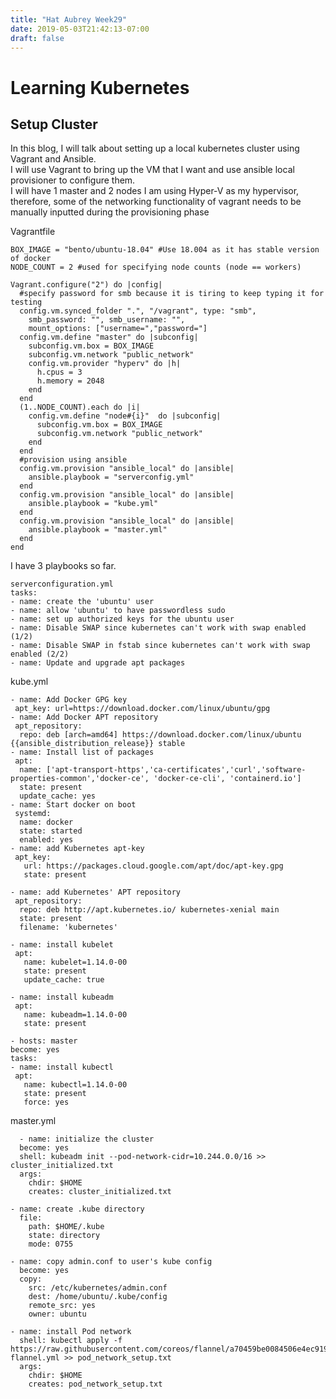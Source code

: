 ```yaml
---
title: "Hat Aubrey Week29"
date: 2019-05-03T21:42:13-07:00
draft: false
---
```


# Learning Kubernetes #

## Setup Cluster ##

In this blog, I will talk about setting up a local kubernetes cluster using Vagrant and Ansible.  
I will use Vagrant to bring up the VM that I want and use ansible local provisioner to configure them.  
I will have 1 master and 2 nodes
I am using Hyper-V as my hypervisor, therefore, some of the networking functionality of vagrant needs to be manually inputted during the provisioning phase  

Vagrantfile

	BOX_IMAGE = "bento/ubuntu-18.04" #Use 18.004 as it has stable version of docker
	NODE_COUNT = 2 #used for specifying node counts (node == workers)
	
	Vagrant.configure("2") do |config|
	  #specify password for smb because it is tiring to keep typing it for testing
	  config.vm.synced_folder ".", "/vagrant", type: "smb",
	    smb_password: "", smb_username: "",
	    mount_options: ["username=","password="]
	  config.vm.define "master" do |subconfig|
	    subconfig.vm.box = BOX_IMAGE
	    subconfig.vm.network "public_network"
	    config.vm.provider "hyperv" do |h|
	      h.cpus = 3
	      h.memory = 2048
	    end
	  end
	  (1..NODE_COUNT).each do |i|
	    config.vm.define "node#{i}"  do |subconfig|
	      subconfig.vm.box = BOX_IMAGE
	      subconfig.vm.network "public_network"
	    end
	  end
	  #provision using ansible
	  config.vm.provision "ansible_local" do |ansible|
	    ansible.playbook = "serverconfig.yml"
	  end
	  config.vm.provision "ansible_local" do |ansible|
	    ansible.playbook = "kube.yml"
	  end
	  config.vm.provision "ansible_local" do |ansible|
	    ansible.playbook = "master.yml"
	  end
	end

I have 3 playbooks so far.

	serverconfiguration.yml    
	tasks:
    - name: create the 'ubuntu' user
    - name: allow 'ubuntu' to have passwordless sudo
    - name: set up authorized keys for the ubuntu user
    - name: Disable SWAP since kubernetes can't work with swap enabled (1/2)
    - name: Disable SWAP in fstab since kubernetes can't work with swap enabled (2/2)
    - name: Update and upgrade apt packages
  
kube.yml

	- name: Add Docker GPG key
	 apt_key: url=https://download.docker.com/linux/ubuntu/gpg
	- name: Add Docker APT repository
	 apt_repository:
	  repo: deb [arch=amd64] https://download.docker.com/linux/ubuntu {{ansible_distribution_release}} stable
	- name: Install list of packages
	 apt:
	  name: ['apt-transport-https','ca-certificates','curl','software-properties-common','docker-ce', 'docker-ce-cli', 'containerd.io']
	  state: present
	  update_cache: yes
	- name: Start docker on boot
	 systemd:
	  name: docker
	  state: started
	  enabled: yes
	- name: add Kubernetes apt-key
	 apt_key:
	   url: https://packages.cloud.google.com/apt/doc/apt-key.gpg
	   state: present
	
	- name: add Kubernetes' APT repository
	 apt_repository:
	  repo: deb http://apt.kubernetes.io/ kubernetes-xenial main
	  state: present
	  filename: 'kubernetes'
	
	- name: install kubelet
	 apt:
	   name: kubelet=1.14.0-00
	   state: present
	   update_cache: true
	
	- name: install kubeadm
	 apt:
	   name: kubeadm=1.14.0-00
	   state: present
	
	- hosts: master
	become: yes
	tasks:
	- name: install kubectl
	 apt:
	   name: kubectl=1.14.0-00
	   state: present
	   force: yes

master.yml

	  - name: initialize the cluster
      become: yes
      shell: kubeadm init --pod-network-cidr=10.244.0.0/16 >> cluster_initialized.txt
      args:
        chdir: $HOME
        creates: cluster_initialized.txt

    - name: create .kube directory
      file:
        path: $HOME/.kube
        state: directory
        mode: 0755

    - name: copy admin.conf to user's kube config
      become: yes
      copy:
        src: /etc/kubernetes/admin.conf
        dest: /home/ubuntu/.kube/config
        remote_src: yes
        owner: ubuntu

    - name: install Pod network
      shell: kubectl apply -f https://raw.githubusercontent.com/coreos/flannel/a70459be0084506e4ec919aa1c114638878db11b/Documentation/kube-flannel.yml >> pod_network_setup.txt
      args:
        chdir: $HOME
        creates: pod_network_setup.txt